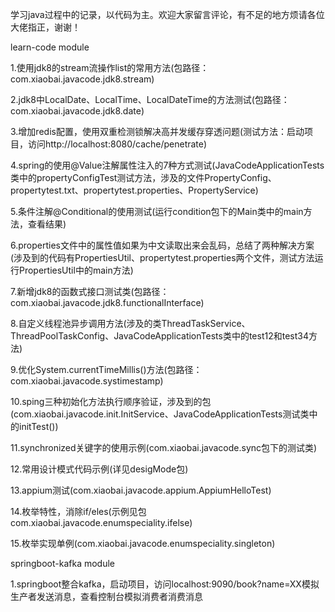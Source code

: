 学习java过程中的记录，以代码为主。欢迎大家留言评论，有不足的地方烦请各位大佬指正，谢谢！

learn-code module

1.使用jdk8的stream流操作list的常用方法(包路径：com.xiaobai.javacode.jdk8.stream)

2.jdk8中LocalDate、LocalTime、LocalDateTime的方法测试(包路径：com.xiaobai.javacode.jdk8.date)

3.增加redis配置，使用双重检测锁解决高并发缓存穿透问题(测试方法：启动项目，访问http://localhost:8080/cache/penetrate)

4.spring的使用@Value注解属性注入的7种方式测试(JavaCodeApplicationTests类中的propertyConfigTest测试方法，涉及的文件PropertyConfig、propertytest.txt、propertytest.properties、PropertyService)

5.条件注解@Conditional的使用测试(运行condition包下的Main类中的main方法，查看结果)

6.properties文件中的属性值如果为中文读取出来会乱码，总结了两种解决方案(涉及到的代码有PropertiesUtil、propertytest.properties两个文件，测试方法运行PropertiesUtil中的main方法)

7.新增jdk8的函数式接口测试类(包路径：com.xiaobai.javacode.jdk8.functionalInterface)

8.自定义线程池异步调用方法(涉及的类ThreadTaskService、ThreadPoolTaskConfig、JavaCodeApplicationTests类中的test12和test34方法)

9.优化System.currentTimeMillis()方法(包路径：com.xiaobai.javacode.systimestamp)

10.sping三种初始化方法执行顺序验证，涉及到的包(com.xiaobai.javacode.init.InitService、JavaCodeApplicationTests测试类中的initTest())

11.synchronized关键字的使用示例(com.xiaobai.javacode.sync包下的测试类)

12.常用设计模式代码示例(详见desigMode包)

13.appium测试(com.xiaobai.javacode.appium.AppiumHelloTest)

14.枚举特性，消除if/eles(示例见包com.xiaobai.javacode.enumspeciality.ifelse)

15.枚举实现单例(com.xiaobai.javacode.enumspeciality.singleton)

springboot-kafka module

1.springboot整合kafka，启动项目，访问localhost:9090/book?name=XX模拟生产者发送消息，查看控制台模拟消费者消费消息